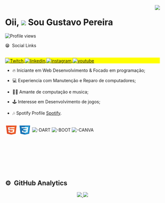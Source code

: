 <img align="right" height="590em" src="https://pbs.twimg.com/media/FLPtK76VgBIbFId?format=jpg&name=large"/>
<h1 align="left">Oii, <img src="https://raw.githubusercontent.com/kaueMarques/kaueMarques/master/hi.gif" width="30px"> Sou Gustavo Pereira</h1>
<p align="left"> <img src="https://komarev.com/ghpvc/?username=GstvMagalhaes&color=blueviolet" alt="Profile views" /> </p>
😁 &nbsp;Social Links
<br></br>

<p align="left" style="background:yellow">
<a href="https://www.twitch.tv/" target="_blank">
  <img align="center" src="https://img.shields.io/twitch/status/gstv_apenas?style=social" alt="Twitch"/>
</a>
<a href="https://www.linkedin.com/in/gustavo-pereira-3114a5231/" target="_blank">
  <img align="center" src="https://img.shields.io/badge/-Gustavo-05122A?style=flat&logo=linkedin" alt="linkedin"/>
</a>
<a href="https://www.instagram.com/gstavo__/" target="_blank">
 <img align="center" src="https://img.shields.io/badge/-gstavo__-05122A?style=flat&logo=instagram" alt="instagram"/>
</a>
<a href="https://www.youtube.com/channel/UCQnnUivwtsjQACPLyxMMN5w" target="_blank">
 <img align="center" src="https://img.shields.io/badge/-Gustavo P-05122A?style=flat&logo=youtube" alt="youtube"/>
</a>
</p>

- 🔥 Iniciante em Web Desenvolvimento & Focado em programação; 

- 💻 Experiencia com Manutenção e Reparo de computadores;

- 👨‍💻 Amante de computação e musica;

- 🕹 Interesse em Desenvolvimento de jogos;
  
- 🎶 Spotify Profile [Spotify](https://open.spotify.com/user/172qtziejjlm9gi48mlsx76vr?si=e26f8eb8da5d4b0d).


<div style="display: inline_block"><br>
  <img align="center" alt="-HTML" height="30" width="40" src="https://raw.githubusercontent.com/devicons/devicon/master/icons/html5/html5-original.svg">
  <img align="center" alt="-CSS" height="30" width="40" src="https://raw.githubusercontent.com/devicons/devicon/master/icons/css3/css3-original.svg">
  <img align="center" alt="-DART" height="30" width="40" src="https://cdn.jsdelivr.net/gh/devicons/devicon/icons/dart/dart-original.svg" />
  <img align="center" alt="-BOOT" height="30" width="40" src="https://cdn.jsdelivr.net/gh/devicons/devicon/icons/bootstrap/bootstrap-original.svg" />
  <img align="center" alt="-CANVA" height="30" width="40" src="https://cdn.jsdelivr.net/gh/devicons/devicon/icons/canva/canva-original.svg" />
</div>

<br><br>
<br><br>
<br><br>

## ⚙️ &nbsp;GitHub Analytics

<div align="center">
  <a href="https://github.com/GstvMagalhaes">
  <img height="150em" src="https://github-readme-stats.vercel.app/api?username=GstvMagalhaes&show_icons=true&theme=maroongold&include_all_commits=true&count_private=true"/>
  <img height="150em" src="https://github-readme-stats.vercel.app/api/top-langs/?username=GstvMagalhaes&layout=compact&langs_count=7&theme=maroongold"/>
</div>

